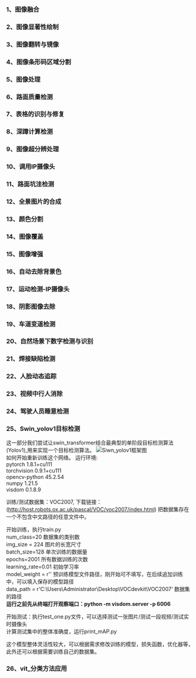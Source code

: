 ### 1、图像融合
### 2、图像显著性绘制
### 3、图像翻转与镜像
### 4、图像条形码区域分割
### 5、图像处理
### 6、路面质量检测
### 7、表格的识别与修复
### 8、深蹲计算检测
### 9、图像超分辨处理
### 10、调用IP摄像头
### 11、路面坑洼检测
### 12、全景图片的合成
### 13、颜色分割
### 14、图像覆盖
### 15、图像增强
### 16、自动去除背景色
### 17、运动检测-IP摄像头
### 18、阴影图像去除
### 19、车道变道检测
### 20、自然场景下数字检测与识别
### 21、焊接缺陷检测
### 22、人脸动态追踪
### 23、视频中行人消除
### 24、驾驶人员睡意检测
### 25、Swin_yolov1目标检测
这一部分我们尝试让swin_transformer结合最典型的单阶段目标检测算法(Yolov1),用来实现一个目标检测算法。
![Siwn_yolov1框架图](https://github.com/124578-chj/python-image/blob/main/%E9%A1%B9%E7%9B%AE%E7%B4%A0%E6%9D%90/swin_yolov1.png)  
如何开始重新训练这个网络。
运行环境:  
pytorch 1.8.1+cu111  
torchvision  0.9.1+cu111  
opencv-python 45.2.54  
numpy 1.21.5  
visdom  0.1.8.9  

训练/测试数据集：VOC2007,  下载链接：(http://host.robots.ox.ac.uk/pascal/VOC/voc2007/index.html)
把数据集存在一个不包含中文路径的任意文件中。

开始训练，执行train.py  
num_class=20  数据集的类别数  
img_size = 224  图片的长宽尺寸  
batch_size=128  单次训练的数据量  
epochs=2001  所有数据训练的次数  
learning_rate=0.01  初始学习率  
model_weight = r''  预训练模型文件路径，刚开始可不填写，在后续追加训练中，可以填入保存的模型路径    
data_path = r'C:\Users\Administrator\Desktop\VOCdevkit\VOC2007'  数据集的路径   
**运行之前先从终端打开观察端口：python -m visdom.server -p 6006**  

开始测试：执行test_one.py文件，可以选择测试一张图片/测试一段视频/测试实时摄像头  
计算测试集中的整体准确度，运行print_mAP.py

这个模型整体灵活性较大，可以根据需求修改训练的模型，损失函数，优化器等，此外还可以根据需要训练自己的数据集。


### 26、vit_分类方法应用

